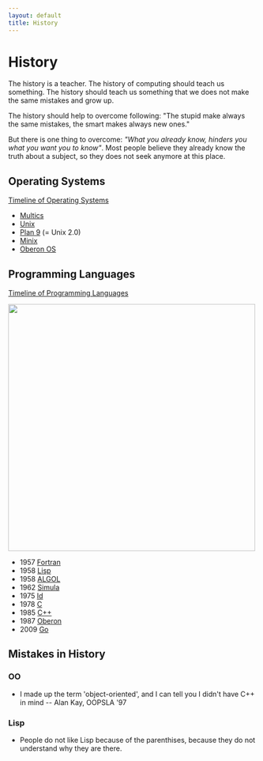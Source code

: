 ```yaml
---
layout: default
title: History
---
```


<!-- TODO: 

  * TIME LINE 

-->

# History

The history is a teacher. The history of computing should teach us something. The history should teach us something that we does not make the same mistakes and grow up.

The history should help to overcome following: "The stupid make always the same mistakes, the smart makes always new ones."

But there is one thing to overcome: *"What you already know, hinders you what you want you to know"*. Most people believe they already know the truth about a subject, so they does not seek anymore at this place.

## Operating Systems

[Timeline of Operating Systems](https://en.wikipedia.org/wiki/Timeline_of_operating_systems)

* [Multics](https://en.wikipedia.org/wiki/Multics)
* [Unix](https://en.wikipedia.org/wiki/Unix)
* [Plan 9](https://en.wikipedia.org/wiki/Plan_9_from_Bell_Labs) (= Unix 2.0)
* [Minix](https://en.wikipedia.org/wiki/Minix)
* [Oberon OS](https://en.wikipedia.org/wiki/Oberon_(operating_system))

## Programming Languages

[Timeline of Programming Languages](https://en.wikipedia.org/wiki/Timeline_of_programming_languages)

<img width="500" src="https://comp-think.github.io/2018-2019/slides/img/languages.png">

* 1957 [Fortran](https://en.wikipedia.org/wiki/Fortran)
* 1958 [Lisp](https://en.wikipedia.org/wiki/Lisp_(programming_language))
* 1958 [ALGOL](https://en.wikipedia.org/wiki/ALGOL)
* 1962 [Simula](https://en.wikipedia.org/wiki/Simula)
* 1975 [Id](https://en.wikipedia.org/wiki/Id_(programming_language))
* 1978 [C](https://en.wikipedia.org/wiki/The_C_Programming_Language)
* 1985 [C++](https://en.wikipedia.org/wiki/The_C%2B%2B_Programming_Language)
* 1987 [Oberon](https://en.wikipedia.org/wiki/Oberon_(programming_language))
* 2009 [Go](https://en.wikipedia.org/wiki/Go_(programming_language))


## Mistakes in History

### OO

* I made up the term 'object-oriented', and I can tell you I didn't have C++ in mind
  -- Alan Kay, OOPSLA '97

### Lisp

* People do not like Lisp because of the parenthises, because they do not understand why they are there.
